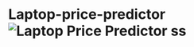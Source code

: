 # Laptop-price-predictor![Laptop Price Predictor ss](https://github.com/Abhiragk17/Laptop-price-predictor/assets/106880986/df2ac826-9322-45e5-a011-10058a5febb4)
